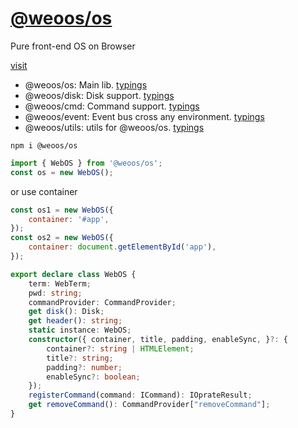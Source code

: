 <!--
 * @Author: chenzhongsheng
 * @Date: 2025-01-20 15:30:07
 * @Description: Coding something
-->
# [@weoos/os](https://github.com/weoos/os)

Pure front-end OS on Browser

[visit](https://weoos.github.io/os)

- @weoos/os: Main lib. [typings](https://cdn.jsdelivr.net/npm/@weoos/os/index.d.ts)
- @weoos/disk: Disk support. [typings](https://cdn.jsdelivr.net/npm/@weoos/disk/index.d.ts)
- @weoos/cmd: Command support. [typings](https://cdn.jsdelivr.net/npm/@weoos/cmd/index.d.ts)
- @weoos/event: Event bus cross any environment. [typings](https://cdn.jsdelivr.net/npm/@weoos/event/index.d.ts)
- @weoos/utils: utils for @weoos/os. [typings](https://cdn.jsdelivr.net/npm/@weoos/utils/index.d.ts)

```
npm i @weoos/os
```

```js
import { WebOS } from '@weoos/os';
const os = new WebOS();
```

or use container

```js
const os1 = new WebOS({
	container: '#app',
});
const os2 = new WebOS({
	container: document.getElementById('app'),
});
```

```ts
export declare class WebOS {
	term: WebTerm;
	pwd: string;
	commandProvider: CommandProvider;
	get disk(): Disk;
	get header(): string;
	static instance: WebOS;
	constructor({ container, title, padding, enableSync, }?: {
		container?: string | HTMLElement;
		title?: string;
		padding?: number;
		enableSync?: boolean;
	});
	registerCommand(command: ICommand): IOprateResult;
	get removeCommand(): CommandProvider["removeCommand"];
}
```
